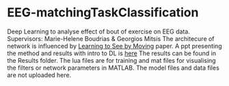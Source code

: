 # EEG-matchingTaskClassification
Deep Learning to analyse effect of bout of exercise on EEG data.
Supervisors: Marie-Helene Boudrias & Georgios Mitsis
The architecure of network is influenced by [Learning to See by Moving](https://arxiv.org/abs/1505.01596) paper.
A ppt presenting the method and results with intro to DL is [here](https://docs.google.com/presentation/d/1_LgQYcsN1bXu424kj4oKEB9XQwO5JIpKh4Pak5bvUNM/edit?usp=sharing)
The results can be found in the Results folder. The lua files are for training and mat files for visualising the filters or network parameters in MATLAB. The model files and data files are not uploaded here.
